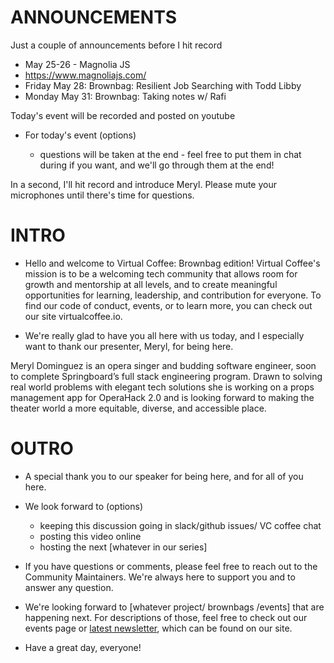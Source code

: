 # ANNOUNCEMENTS

Just a couple of announcements before I hit record

- May 25-26 - Magnolia JS
- https://www.magnoliajs.com/
- Friday May 28: Brownbag: Resilient Job Searching with Todd Libby
- Monday May 31: Brownbag: Taking notes w/ Rafi

Today's event will be recorded and posted on youtube

- For today's event (options)

  - questions will be taken at the end - feel free to put them in chat during if you want, and we'll go through them at the end!

In a second, I'll hit record and introduce Meryl. Please mute your microphones until there's time for questions.

# INTRO

- Hello and welcome to Virtual Coffee: Brownbag edition! Virtual Coffee's mission is to be a welcoming tech community that allows room for growth and mentorship at all levels, and to create meaningful opportunities for learning, leadership, and contribution for everyone. To find our code of conduct, events, or to learn more, you can check out our site virtualcoffee.io.

- We're really glad to have you all here with us today, and I especially want to thank our presenter, Meryl, for being here.

Meryl Dominguez is an opera singer and budding software engineer, soon to complete Springboard’s full stack engineering program. Drawn to solving real world problems with elegant tech solutions she is working on a props management app for OperaHack 2.0 and is looking forward to making the theater world a more equitable, diverse, and accessible place.

# OUTRO

- A special thank you to our speaker for being here, and for all of you here.

- We look forward to (options)
  - keeping this discussion going in slack/github issues/ VC coffee chat
  - posting this video online
  - hosting the next [whatever in our series]
- If you have questions or comments, please feel free to reach out to the Community Maintainers. We're always here to support you and to answer any question.

- We're looking forward to [whatever project/ brownbags /events] that are happening next. For descriptions of those, feel free to check out our events page or [latest newsletter](https://virtualcoffee.io/newsletter/), which can be found on our site.

- Have a great day, everyone!
